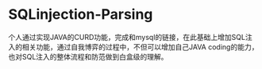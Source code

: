 # SQLinjection-Parsing
个人通过实现JAVA的CURD功能，完成和mysql的链接，在此基础上增加SQL注入的相关功能，通过自我博弈的过程中，不但可以增加自己JAVA coding的能力，也对SQL注入的整体流程和防范做到白盒级的理解。
